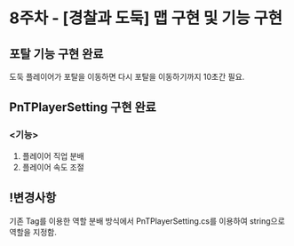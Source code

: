 # 8주차 - [경찰과 도둑] 맵 구현 및 기능 구현

## 포탈 기능 구현 완료
도둑 플레이어가 포탈을 이동하면 다시 포탈을 이동하기까지 10초간 필요.

## PnTPlayerSetting 구현 완료
### <기능>
1. 플레이어 직업 분배
2. 플레이어 속도 조절

## !변경사항
기존 Tag를 이용한 역할 분배 방식에서 PnTPlayerSetting.cs를 이용하여 string으로 역할을 지정함.
